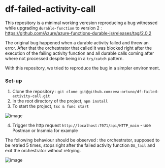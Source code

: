 # df-failed-activity-call

This repository is a minimal working veresion reproducing a bug witnessed while upgrading `durable-function` to version 2 : https://github.com/Azure/azure-functions-durable-js/releases/tag/2.0.2

The original bug happened when a durable activity failed and threw an error. After that the orchestrator that called it was blocked right after the execution of the failing activity function and all durable calls coming after where not processed despite being in a `try/catch` pattern. 

With this repository, we tried to reproduce the bug in a simpler environment. 

### Set-up 

1. Clone the repository : `git clone git@github.com:eva-ortuno/df-failed-activity-call.git`
2. In the root directory of the project, `npm install`
3. To start the project, `tsc & func start` 

![image](https://user-images.githubusercontent.com/90448715/187197406-d3c5229c-9877-402e-ac46-258dc6f0b97c.png)

4. Trigger the http request `http://localhost:7071/api/HTTP_main` - use Postman or Insmnia for example

The following behaviour should be observed : the orchestrator, supposed to be retried 5 times, stops right after the failed activity function `DA_fail` and exit the orchestrator without retrying. 

![image](https://user-images.githubusercontent.com/90448715/187197332-3b5a64f8-60eb-4853-a681-3db99822c4eb.png)
